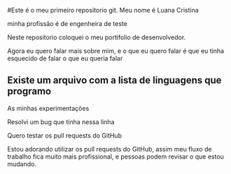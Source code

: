 #Este é o meu primeiro repositorio git.
Meu nome é Luana Cristina

minha profissão é de engenheira de teste

Neste repositorio coloquei o meu portifolio de desenvolvedor.

Agora eu quero falar mais sobre mim, e o que eu quero falar é que 
eu tinha esquecido de falar o que eu queria falar

## Existe um arquivo com a lista de linguagens que programo

As minhas experimentações 

Resolvi um bug que tinha nessa linha

Quero testar os pull requests do GitHub

Estou adorando utilizar os pull requests do GitHub, assim meu fluxo de trabalho fica muito mais profissional, e pessoas podem revisar o que estou mudando.
